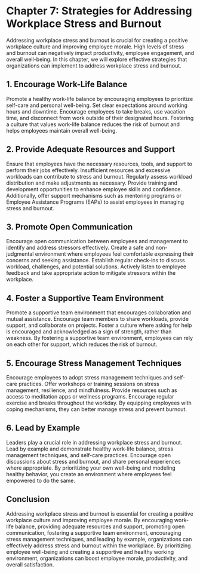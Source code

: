 Chapter 7: Strategies for Addressing Workplace Stress and Burnout
=================================================================

Addressing workplace stress and burnout is crucial for creating a positive workplace culture and improving employee morale. High levels of stress and burnout can negatively impact productivity, employee engagement, and overall well-being. In this chapter, we will explore effective strategies that organizations can implement to address workplace stress and burnout.

**1. Encourage Work-Life Balance**
----------------------------------

Promote a healthy work-life balance by encouraging employees to prioritize self-care and personal well-being. Set clear expectations around working hours and downtime. Encourage employees to take breaks, use vacation time, and disconnect from work outside of their designated hours. Fostering a culture that values work-life balance reduces the risk of burnout and helps employees maintain overall well-being.

**2. Provide Adequate Resources and Support**
---------------------------------------------

Ensure that employees have the necessary resources, tools, and support to perform their jobs effectively. Insufficient resources and excessive workloads can contribute to stress and burnout. Regularly assess workload distribution and make adjustments as necessary. Provide training and development opportunities to enhance employee skills and confidence. Additionally, offer support mechanisms such as mentoring programs or Employee Assistance Programs (EAPs) to assist employees in managing stress and burnout.

**3. Promote Open Communication**
---------------------------------

Encourage open communication between employees and management to identify and address stressors effectively. Create a safe and non-judgmental environment where employees feel comfortable expressing their concerns and seeking assistance. Establish regular check-ins to discuss workload, challenges, and potential solutions. Actively listen to employee feedback and take appropriate action to mitigate stressors within the workplace.

**4. Foster a Supportive Team Environment**
-------------------------------------------

Promote a supportive team environment that encourages collaboration and mutual assistance. Encourage team members to share workloads, provide support, and collaborate on projects. Foster a culture where asking for help is encouraged and acknowledged as a sign of strength, rather than weakness. By fostering a supportive team environment, employees can rely on each other for support, which reduces the risk of burnout.

**5. Encourage Stress Management Techniques**
---------------------------------------------

Encourage employees to adopt stress management techniques and self-care practices. Offer workshops or training sessions on stress management, resilience, and mindfulness. Provide resources such as access to meditation apps or wellness programs. Encourage regular exercise and breaks throughout the workday. By equipping employees with coping mechanisms, they can better manage stress and prevent burnout.

**6. Lead by Example**
----------------------

Leaders play a crucial role in addressing workplace stress and burnout. Lead by example and demonstrate healthy work-life balance, stress management techniques, and self-care practices. Encourage open discussions about stress and burnout, and share personal experiences where appropriate. By prioritizing your own well-being and modeling healthy behavior, you create an environment where employees feel empowered to do the same.

**Conclusion**
--------------

Addressing workplace stress and burnout is essential for creating a positive workplace culture and improving employee morale. By encouraging work-life balance, providing adequate resources and support, promoting open communication, fostering a supportive team environment, encouraging stress management techniques, and leading by example, organizations can effectively address stress and burnout within the workplace. By prioritizing employee well-being and creating a supportive and healthy working environment, organizations can boost employee morale, productivity, and overall satisfaction.
